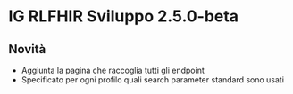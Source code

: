 # IG RLFHIR Sviluppo 2.5.0-beta

## Novità
- Aggiunta la pagina che raccoglia tutti gli endpoint
- Specificato per ogni profilo quali search parameter standard sono usati